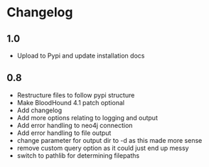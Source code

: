 # Changelog

## 1.0
- Upload to Pypi and update installation docs

## 0.8
- Restructure files to follow pypi structure
- Make BloodHound 4.1 patch optional
- Add changelog
- Add more options relating to logging and output
- Add error handling to neo4j connection
- Add error handling to file output
- change parameter for output dir to -d as this made more sense
- remove custom query option as it could just end up messy
- switch to pathlib for determining filepaths